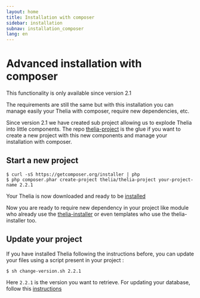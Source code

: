 ```yaml
---
layout: home
title: Installation with composer
sidebar: installation
subnav: installation_composer
lang: en
---
```


<div class="page-header">
    <h1>Advanced installation with composer</h1>
</div>

<div class="alert alert-warning">
<p>This functionality is only available since version 2.1</p>
</div>

The requirements are still the same but with this installation you can manage easily your Thelia with composer, require new
dependencies, etc.

Since version 2.1 we have created sub project allowing us to explode Thelia into little components. The repo [thelia-project](https://github.com/thelia/thelia-project)
is the glue if you want to create a new project with this new components and manage your installation with composer.

## Start a new project

```
$ curl -sS https://getcomposer.org/installer | php
$ php composer.phar create-project thelia/thelia-project your-project-name 2.2.1
```

Your Thelia is now downloaded and ready to be [installed](/en/documentation/installation/index.html#install-it)

Now you are ready to require new dependency in your project like module who already use the [thelia-installer](https://packagist.org/packages/thelia/installer)
or even templates who use the thelia-installer too.

## Update your project

If you have installed Thelia following the instructions before, you can update your files using a script present in your project : 

```
$ sh change-version.sh 2.2.1
```

Here `2.2.1` is the version you want to retrieve. For updating your database, follow this [instructions](/en/documentation/installation/index.html#use-the-update-script-%28since-version-2-1%29)